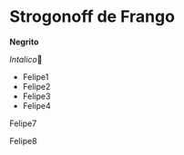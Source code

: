 

# Strogonoff de Frango

**Negrito**

_Intalico_:chicken:

- Felipe1
- Felipe2
- Felipe3
- Felipe4

Felipe7

Felipe8